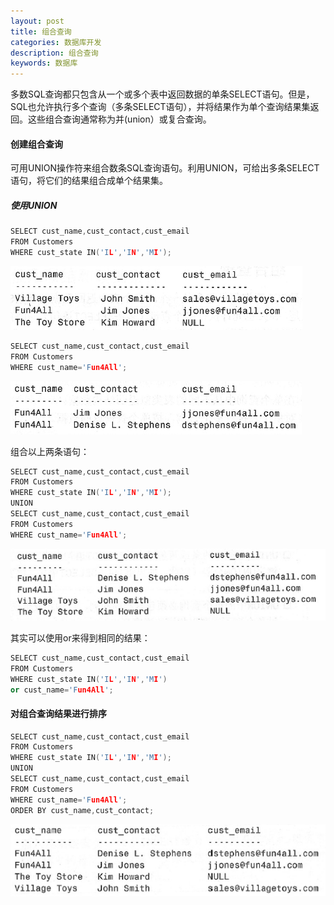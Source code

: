 ```yaml
---
layout: post
title: 组合查询
categories: 数据库开发
description: 组合查询
keywords: 数据库
---
```


多数SQL查询都只包含从一个或多个表中返回数据的单条SELECT语句。但是，SQL也允许执行多个查询（多条SELECT语句），并将结果作为单个查询结果集返回。这些组合查询通常称为并(union）或复合查询。

#### 创建组合查询

可用UNION操作符来组合数条SQL查询语句。利用UNION，可给出多条SELECT语句，将它们的结果组合成单个结果集。

##### 使用UNION

```cpp
SELECT cust_name,cust_contact,cust_email
FROM Customers
WHERE cust_state IN('IL','IN','MI');
```

![](/images/posts/DataBase/117.png)

```cpp
SELECT cust_name,cust_contact,cust_email
FROM Customers
WHERE cust_name='Fun4All';
```

![](/images/posts/DataBase/118.png)

组合以上两条语句：

```cpp
SELECT cust_name,cust_contact,cust_email
FROM Customers
WHERE cust_state IN('IL','IN','MI');
UNION
SELECT cust_name,cust_contact,cust_email
FROM Customers
WHERE cust_name='Fun4All';
```

![](/images/posts/DataBase/119.png)

其实可以使用or来得到相同的结果：

```cpp
SELECT cust_name,cust_contact,cust_email
FROM Customers
WHERE cust_state IN('IL','IN','MI')
or cust_name='Fun4All';
```

#### 对组合查询结果进行排序

```cpp
SELECT cust_name,cust_contact,cust_email
FROM Customers
WHERE cust_state IN('IL','IN','MI');
UNION
SELECT cust_name,cust_contact,cust_email
FROM Customers
WHERE cust_name='Fun4All';
ORDER BY cust_name,cust_contact;
```

![](/images/posts/DataBase/120.png)